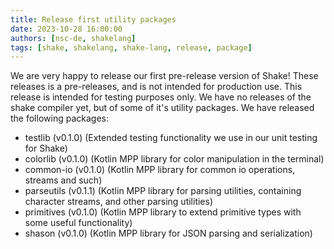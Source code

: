 ```yaml
---
title: Release first utility packages
date: 2023-10-28 16:00:00
authors: [nsc-de, shakelang]
tags: [shake, shakelang, shake-lang, release, package]
---
```


We are very happy to release our first pre-release version of Shake! These releases is a pre-releases, and is not intended for production use. This release is intended for testing purposes only.
We have no releases of the shake compiler yet, but of some of it's utility packages. We have released the following packages:

- testlib (v0.1.0) (Extended testing functionality we use in our unit testing for Shake)
- colorlib (v0.1.0) (Kotlin MPP library for color manipulation in the terminal)
- common-io (v0.1.0) (Kotlin MPP library for common io operations, streams and such)
- parseutils (v0.1.1) (Kotlin MPP library for parsing utilities, containing character streams, and other parsing utilities)
- primitives (v0.1.0) (Kotlin MPP library to extend primitive types with some useful functionality)
- shason (v0.1.0) (Kotlin MPP library for JSON parsing and serialization)
